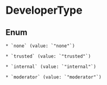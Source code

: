 
# DeveloperType

## Enum


    * `none` (value: `"none"`)

    * `trusted` (value: `"trusted"`)

    * `internal` (value: `"internal"`)

    * `moderator` (value: `"moderator"`)



